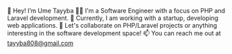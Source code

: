 
👋 Hey! I’m Ume Tayyba
👨‍💻 I'm a Software Engineer with a focus on PHP and Laravel development.
🚀 Currently, I am working with a startup, developing web applications.
💬 Let's collaborate on PHP/Laravel projects or anything interesting in the software development space!
📫 You can reach me out at tayyba808@gmail.com


